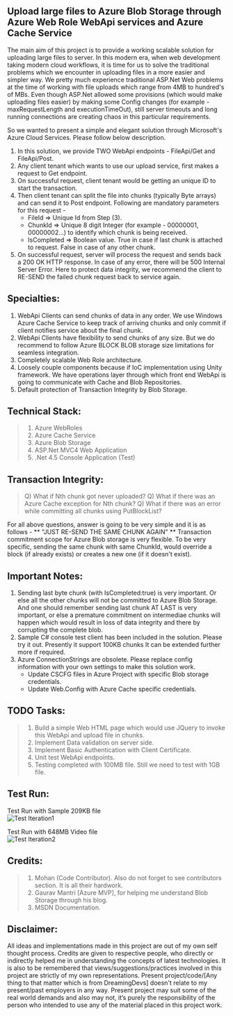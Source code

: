 Upload large files to Azure Blob Storage through Azure Web Role WebApi services and Azure Cache Service
-----------

The main aim of this project is to provide a working scalable solution for uploading large files to server. In this modern 
era, when web development taking modern cloud workflows, it is time for us to solve the traditional problems which we 
encounter in uploading files in a more easier and simpler way. We pretty much experience traditional ASP.Net Web 
problems at the time of working with file uploads which range from 4MB to hundred's of MBs. Even though ASP.Net 
allowed some provisions (which would make uploading files easier) by making some 
Config changes (for example - maxRequestLength and executionTimeOut), still server timeouts and long running connections 
are creating chaos in this particular requirements.

So we wanted to present a simple and elegant solution through Microsoft's Azure Cloud Services. Please follow below 
description.

1. In this solution, we provide TWO WebApi endpoints - FileApi/Get and FileApi/Post.
2. Any client tenant which wants to use our upload service, first makes a request to Get endpoint. 
3. On successful request, client tenant would be getting an unique ID to start the transaction.
4. Then client tenant can split the file into chunks (typically Byte arrays) and can send it to Post endpoint. 
Following are mandatory parameters for this request - 
	* FileId => Unique Id from Step (3).
	* ChunkId => Unique 8 digit Integer (for example - 00000001, 00000002...) to identify which chunk is being received.
	* IsCompleted => Boolean value. True in case if last chunk is attached to request. False in case of any other chunk.
5. On successful request, server will process the request and sends back a 200 OK HTTP response. In case of any error, 
there will be 500 Internal Server Error. Here to protect data integrity, we recommend the client to RE-SEND the failed
chunk request back to service again.

Specialties:
-------------
1. WebApi Clients can send chunks of data in any order. We use Windows Azure Cache Service to keep track of arriving chunks and
only commit if client notifies service about the final chunk.
2. WebApi Clients have flexibility to send chunks of any size. But we do recommend to follow Azure BLOCK BLOB storage size limitations for 
seamless integration.
3. Completely scalable Web Role architecture.
4. Loosely couple components because if IoC implementation using Unity framework. We have operations layer through which front
end WebApi is going to communicate with Cache and Blob Repositories.
5. Default protection of Transaction Integrity by Blob Storage.


Technical Stack:
---------------
> 1. Azure WebRoles
> 2. Azure Cache Service
> 3. Azure Blob Storage
> 4. ASP.Net MVC4 Web Application
> 5. .Net 4.5 Console Application (Test)

Transaction Integrity:
-------------
> Q) What if Nth chunk got never uploaded?
> Q) What if there was an Azure Cache exception for Nth chunk?
> Q) What if there was an error while committing all chunks using PutBlockList?

For all above questions, answer is going to be very simple and it is as follows - 
** "JUST RE-SEND THE SAME CHUNK AGAIN" **
Transaction commitment scope for Azure Blob storage is very flexible. To be very specific, sending the same chunk with
same ChunkId, would override a block (if already exists) or creates a new one (if it doesn't exist).


Important Notes:
-------------
1. Sending last byte chunk (with IsCompleted:true) is very important. Or else all the other chunks will not be committed to Azure Blob Storage.\
And one should remember sending last chunk AT LAST is very important, or else a premature commitment on intermediae chunks
will happen which would result in loss of data integrity and there by corrupting the complete blob.
2. Sample C# console test client has been included in the solution. Please try it out. Presently it support 100KB chunks
It can be extended further more if required.
3. Azure ConnectionStrings are obsolete. Please replace config information with your own settings to make this solution work.
	* Update CSCFG files in Azure Project with specific Blob storage credentials.
	* Update Web.Config with Azure Cache specific credentials.

TODO Tasks:
-----------
> 1. Build a simple Web HTML page which would use JQuery to invoke this WebApi and upload file in chunks.
> 2. Implement Data validation on server side.
> 3. Implement Basic Authentication with Client Certificate.
> 4. Unit test WebApi endpoints.
> 5. Testing completed with 100MB file. Still we need to test with 1GB file.

Test Run:
----------
Test Run with Sample 209KB file  
![Test Iteration1](https://raw.github.com/DreamingDevs/large-file-upload-to-azure-blob-using-webapi/master/Images/Test-Iteration1.png "Test Iteration1")

Test Run with 648MB Video file  
![Test Iteration2](https://raw.github.com/DreamingDevs/large-file-upload-to-azure-blob-using-webapi/master/Images/Test-Iteration2.png "Test Iteration2")

Credits:
-----------
> 1. Mohan (Code Contributor). Also do not forget to see contributors section. It is all their hardwork.
> 2. Gaurav Mantri [Azure MVP], for helping me understand Blob Storage through his blog.
> 3. MSDN Documentation.

Disclaimer:
-----------
All ideas and implementations made in this project are out of my own self thought process. Credits are given to
respective people, who directly or indirectly helped me in understanding the concepts of latest technologies.
It is also to be remembered that views/suggestions/practices involved in this project are strictly of my own 
representations. Present project/code/[Any thing to that matter which is from DreamingDevs] doesn't relate to my 
present/past employers in any way. Present project may suit some of the real world demands and also may not, 
it’s purely the responsibility of the person who intended to use any of the material placed in this project work.
